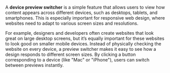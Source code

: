 A **device preview switcher** is a simple feature that allows users to view how content appears across different devices, such as desktops, tablets, and smartphones. This is especially important for responsive web design, where websites need to adapt to various screen sizes and resolutions.

For example, designers and developers often create websites that look great on large desktop screens, but it’s equally important for these websites to look good on smaller mobile devices. Instead of physically checking the website on every device, a preview switcher makes it easy to see how a design responds to different screen sizes. By clicking a button corresponding to a device (like "Mac" or "iPhone"), users can switch between previews instantly.
